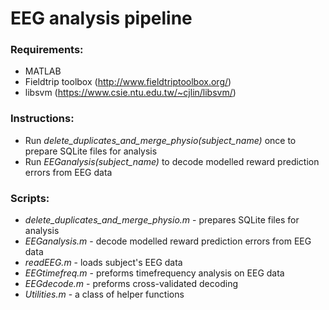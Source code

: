 # EEG analysis pipeline

### Requirements:  
 - MATLAB
 - Fieldtrip toolbox  (http://www.fieldtriptoolbox.org/)
 - libsvm  (https://www.csie.ntu.edu.tw/~cjlin/libsvm/)
 
 ### Instructions:  
 - Run *delete_duplicates_and_merge_physio(subject_name)* once to prepare SQLite files for analysis
 - Run *EEGanalysis(subject_name)*  to decode modelled reward prediction errors from EEG data
 
 ### Scripts:
 - *delete_duplicates_and_merge_physio.m* - prepares SQLite files for analysis
 - *EEGanalysis.m* - decode modelled reward prediction errors from EEG data
 - *readEEG.m* - loads subject's EEG data
 - *EEGtimefreq.m* - preforms timefrequency analysis on EEG data
 - *EEGdecode.m* - preforms cross-validated decoding 
 - *Utilities.m* - a class of helper functions
